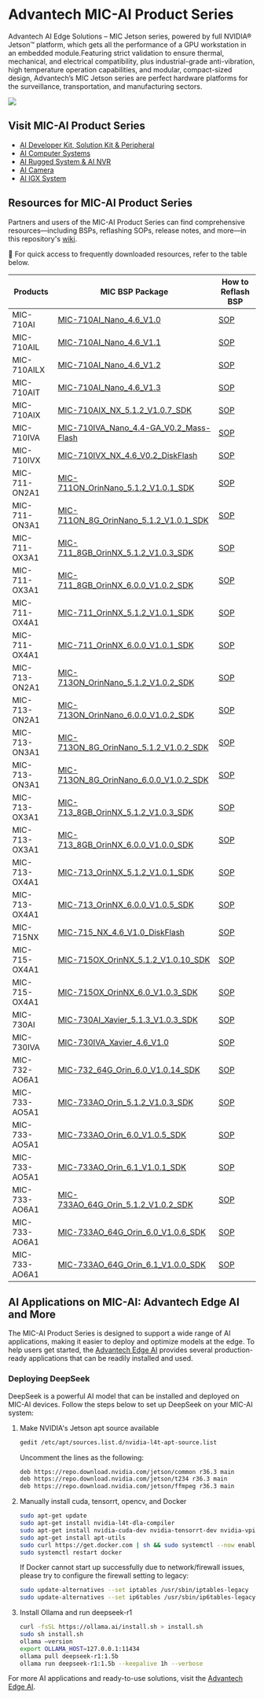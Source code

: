# Advantech MIC-AI Product Series

Advantech AI Edge Solutions – MIC Jetson series, powered by full NVIDIA® Jetson™ platform, which gets all the performance of a GPU workstation in an embedded module.Featuring strict validation to ensure thermal, mechanical, and electrical compatibility, plus industrial-grade anti-vibration, high temperature operation capabilities, and modular, compact-sized design, Advantech’s MIC Jetson series are perfect hardware platforms for the surveillance, transportation, and manufacturing sectors.

![](https://advcloudfiles.advantech.com/cms/b57dfa32-3b50-46fc-8930-6475dd67fd3e/Content/og.jpg)

## Visit MIC-AI Product Series

- [AI Developer Kit, Solution Kit & Peripheral](https://www.advantech.com/en/products/ai-developer-kit-solution-kit--peripheral/sub_d843578f-4f6f-41b1-aa5a-fdfdbdcd7d2b)
- [AI Computer Systems](https://www.advantech.com/en/products/ai-computer-systems/sub_965e4edb-fb98-429e-89ed-9a0a8435a7be)
- [AI Rugged System & AI NVR](https://www.advantech.com/en/products/ai-rugged-system-ai-nvr-/sub_7514cce2-46ae-4b55-ac6d-b9698a6fb448)
- [AI Camera](https://www.advantech.com/en/products/ai-camera/sub_ce666c81-b9fc-4675-b7aa-0c16ce758636)
- [AI IGX System](https://www.advantech.com/en/products/ai-igx-system/sub_f5ae6d7f-14c2-4c4d-b027-448808aba483)

## Resources for MIC-AI Product Series

Partners and users of the MIC-AI Product Series can find comprehensive resources—including BSPs, reflashing SOPs, release notes, and more—in this repository's [wiki](https://github.com/advantech-edge-ai/MIC-AI/wiki).

📌 For quick access to frequently downloaded resources, refer to the table below.

| Products      | MIC BSP Package          | How to Reflash BSP |
|---------------|--------------------------|--------------------|
| MIC-710AI   | [MIC-710AI_Nano_4.6_V1.0](https://www.dropbox.com/scl/fo/dr6zcn9vfq8eokdh9uug0/AJhANbdXfoBxSA7g8ZL_rRQ/MIC-710AI/MIC-710AI_Nano_4.6_V1.0_DiskFlash?dl=0&rlkey=css95k1m3b0698nn4wrvwisva&subfolder_nav_tracking=1) | [SOP](https://www.dropbox.com/scl/fo/dr6zcn9vfq8eokdh9uug0/AO0cOUE36ilGHkN2oXdDnKE/MIC-710AI/MIC-710AI_Nano_4.6_V1.0_DiskFlash/MIC-710AI_Nano_4.6_V1.0_DiskFlash_SOP.pdf?rlkey=css95k1m3b0698nn4wrvwisva&dl=0) |
| MIC-710AIL  | [MIC-710AI_Nano_4.6_V1.1](https://www.dropbox.com/scl/fo/dr6zcn9vfq8eokdh9uug0/AMf524feBVXOuU4CMYzt7yc/MIC-710AIL/MIC-710AIL_Nano_4.6_V1.2_DiskFlash?dl=0&rlkey=css95k1m3b0698nn4wrvwisva&subfolder_nav_tracking=1) | [SOP](https://www.dropbox.com/scl/fo/dr6zcn9vfq8eokdh9uug0/AMg5WIeOmwGqvdQpacVi708/MIC-710AIL/MIC-710AIL_Nano_4.6_V1.2_DiskFlash/MIC-710AIL_Nano_4.6_V1.2_DiskFlash_SOP.pdf?rlkey=css95k1m3b0698nn4wrvwisva&dl=0) |
| MIC-710AILX   | [MIC-710AI_Nano_4.6_V1.2](https://www.dropbox.com/scl/fo/dr6zcn9vfq8eokdh9uug0/AE203f9WMCY4a63SrFb1rlM/MIC-710AILT/MIC-710AILT_TX2NX_4.6_V1.0_DiskFlash?dl=0&rlkey=css95k1m3b0698nn4wrvwisva&subfolder_nav_tracking=1) | [SOP](https://www.dropbox.com/scl/fo/dr6zcn9vfq8eokdh9uug0/ANsNNV5I2C-iRDXLrfNQ2jM/MIC-710AILT/MIC-710AILT_TX2NX_4.6_V1.0_DiskFlash/MIC-710AILT_TX2NX_4.6_V1.0_DiskFlash_SOP.pdf?rlkey=css95k1m3b0698nn4wrvwisva&dl=0) |
| MIC-710AIT    | [MIC-710AI_Nano_4.6_V1.3](https://www.dropbox.com/scl/fo/dr6zcn9vfq8eokdh9uug0/AOWQ8r59A36XBeeTdrlBA1I/MIC-710AIT/MIC-710AIT_TX2NX_4.6_V1.0_DiskFlash?dl=0&rlkey=css95k1m3b0698nn4wrvwisva&subfolder_nav_tracking=1) | [SOP](https://www.dropbox.com/scl/fo/dr6zcn9vfq8eokdh9uug0/AKJp3i59lF9EGRv2YC_pepM/MIC-710AIT/MIC-710AIT_TX2NX_4.6_V1.0_DiskFlash/MIC-710AIT_TX2NX_4.6_V1.0_DiskFlash_SOP.pdf?rlkey=css95k1m3b0698nn4wrvwisva&dl=0) |
| MIC-710AIX    | [MIC-710AIX_NX_5.1.2_V1.0.7_SDK](https://www.dropbox.com/scl/fo/dr6zcn9vfq8eokdh9uug0/APXwxTe382WUr5ReA5NJub4/MIC-710AIX/MIC-710AIX_NX_5.1.2_V1.0.7_SDK?dl=0&rlkey=css95k1m3b0698nn4wrvwisva&subfolder_nav_tracking=1) | [SOP](https://www.dropbox.com/scl/fo/dr6zcn9vfq8eokdh9uug0/AITPg21lirRpeI8l4X7LbHw/MIC-710AIX/MIC-710AIX_NX_5.1.2_V1.0.7_SDK/MIC-710AIX_NX_5.1.2_V1.0.7_SDK_SOP.pdf?rlkey=css95k1m3b0698nn4wrvwisva&dl=0) |
| MIC-710IVA    | [MIC-710IVA_Nano_4.4-GA_V0.2_Mass-Flash](https://www.dropbox.com/scl/fo/dr6zcn9vfq8eokdh9uug0/AMBgavQcw-TNYTheSRi4JG8/MIC-710IVA/MIC-710IVA_Nano_4.4-GA_V0.2_Mass-Flash?dl=0&rlkey=css95k1m3b0698nn4wrvwisva&subfolder_nav_tracking=1) | [SOP](https://www.dropbox.com/scl/fo/dr6zcn9vfq8eokdh9uug0/AEID_lFKWBcbKnfxn9YpsNU/MIC-710IVA/MIC-710IVA_Nano_4.4-GA_V0.2_Mass-Flash/MIC-710IVA_Nano_4.4-GA_V0.2_Mass-Flash_SOP.pdf?rlkey=css95k1m3b0698nn4wrvwisva&dl=0) |
| MIC-710IVX    | [MIC-710IVX_NX_4.6_V0.2_DiskFlash](https://www.dropbox.com/scl/fo/dr6zcn9vfq8eokdh9uug0/AAB5i5DhizDwfymN9P5ZqD8/MIC-710IVX/MIC-710IVX_NX_4.6_V0.2_DiskFlash?dl=0&rlkey=css95k1m3b0698nn4wrvwisva&subfolder_nav_tracking=1) | [SOP](https://www.dropbox.com/scl/fo/dr6zcn9vfq8eokdh9uug0/AHO3_k1lXYWCRmtVBL8y4T0/MIC-710IVX/MIC-710IVX_NX_4.6_V0.2_DiskFlash/MIC-710IVX_NX_4.6_V0.2_DiskFlash_SOP.pdf?rlkey=css95k1m3b0698nn4wrvwisva&dl=0) |
| MIC-711-ON2A1 | [MIC-711ON_OrinNano_5.1.2_V1.0.1_SDK](https://www.dropbox.com/scl/fo/dr6zcn9vfq8eokdh9uug0/AJoGY-gOnIveViZKkHG2jHs/MIC-711(D)-ON/MIC-711(D)-ON2A1/MIC-711ON_OrinNano_5.1.2_V1.0.1_SDK?dl=0&rlkey=css95k1m3b0698nn4wrvwisva&subfolder_nav_tracking=1) | [SOP](https://www.dropbox.com/scl/fo/dr6zcn9vfq8eokdh9uug0/AJUeDdkopHa7m0m8TNUR-7s/MIC-711%28D%29-ON/MIC-711%28D%29-ON2A1/MIC-711ON_OrinNano_5.1.2_V1.0.1_SDK/MIC-711-ON_Flash_SOP.pdf?rlkey=css95k1m3b0698nn4wrvwisva&dl=0) |
| MIC-711-ON3A1 | [MIC-711ON_8G_OrinNano_5.1.2_V1.0.1_SDK](https://www.dropbox.com/scl/fo/dr6zcn9vfq8eokdh9uug0/AO6EpxrZ2bv5raBayWc6tXk/MIC-711(D)-ON/MIC-711(D)-ON3A1/MIC-711ON_8G_OrinNano_5.1.2_V1.0.1_SDK?dl=0&rlkey=css95k1m3b0698nn4wrvwisva&subfolder_nav_tracking=1) | [SOP](https://www.dropbox.com/scl/fo/dr6zcn9vfq8eokdh9uug0/ACmCoERJLyQ82_4VpLQJGao/MIC-711%28D%29-ON/MIC-711%28D%29-ON3A1/MIC-711ON_8G_OrinNano_5.1.2_V1.0.1_SDK/MIC-711-ON_Flash_SOP.pdf?rlkey=css95k1m3b0698nn4wrvwisva&dl=0) |
| MIC-711-OX3A1 | [MIC-711_8GB_OrinNX_5.1.2_V1.0.3_SDK](https://www.dropbox.com/scl/fo/dr6zcn9vfq8eokdh9uug0/AAm5Tye-oWGArbCTyL8BhMI/MIC-711(D)-OX/MIC-711(D)-OX3A1/MIC-711_8GB_OrinNX_5.1.2_V1.0.3_SDK?dl=0&rlkey=css95k1m3b0698nn4wrvwisva&subfolder_nav_tracking=1) | [SOP](https://www.dropbox.com/scl/fo/dr6zcn9vfq8eokdh9uug0/AFkSZyIzuLpXJX6n4ojTFOY/MIC-711%28D%29-OX/MIC-711%28D%29-OX3A1/MIC-711_8GB_OrinNX_5.1.2_V1.0.3_SDK/MIC-711-OX_Flash_SOP.pdf?rlkey=css95k1m3b0698nn4wrvwisva&dl=0) |
| MIC-711-OX3A1 | [MIC-711_8GB_OrinNX_6.0.0_V1.0.2_SDK](https://www.dropbox.com/scl/fo/dr6zcn9vfq8eokdh9uug0/AJ8ceCeExz4BDe-rW1KggdI/MIC-711(D)-OX/MIC-711(D)-OX3A1/MIC-711_8GB_OrinNX_6.0.0_V1.0.2_SDK?dl=0&rlkey=css95k1m3b0698nn4wrvwisva&subfolder_nav_tracking=1) | [SOP](https://www.dropbox.com/scl/fo/dr6zcn9vfq8eokdh9uug0/ACdfmw9B4mrGHcKz6z0Oci4/MIC-711%28D%29-OX/MIC-711%28D%29-OX3A1/MIC-711_8GB_OrinNX_6.0.0_V1.0.2_SDK/MIC-711%28D%29_Flash_SOP.pdf?rlkey=css95k1m3b0698nn4wrvwisva&dl=0) |
| MIC-711-OX4A1 | [MIC-711_OrinNX_5.1.2_V1.0.1_SDK](https://www.dropbox.com/scl/fo/dr6zcn9vfq8eokdh9uug0/AE5_sJfEJKiA6FGt0LHXcFg/MIC-711(D)-OX/MIC-711(D)-OX4A1/MIC-711_OrinNX_5.1.2_V1.0.1_SDK?dl=0&rlkey=css95k1m3b0698nn4wrvwisva&subfolder_nav_tracking=1) | [SOP](https://www.dropbox.com/scl/fo/dr6zcn9vfq8eokdh9uug0/AMX5Y1jlJLhyPblNCBgRQ-c/MIC-711%28D%29-OX/MIC-711%28D%29-OX4A1/MIC-711_OrinNX_5.1.2_V1.0.1_SDK/MIC-711-OX_Flash_SOP.pdf?rlkey=css95k1m3b0698nn4wrvwisva&dl=0) |
| MIC-711-OX4A1 | [MIC-711_OrinNX_6.0.0_V1.0.1_SDK](https://www.dropbox.com/scl/fo/dr6zcn9vfq8eokdh9uug0/AJJqprc7Fn4jM6ZA2GcdChw/MIC-711(D)-OX/MIC-711(D)-OX4A1/MIC-711_OrinNX_6.0.0_V1.0.1_SDK?dl=0&rlkey=css95k1m3b0698nn4wrvwisva&subfolder_nav_tracking=1) | [SOP](https://www.dropbox.com/scl/fo/dr6zcn9vfq8eokdh9uug0/AEwuWxXTyzttRo7C2JRUFzE/MIC-711%28D%29-OX/MIC-711%28D%29-OX4A1/MIC-711_OrinNX_6.0.0_V1.0.1_SDK/MIC-711%28D%29_Flash_SOP.pdf?rlkey=css95k1m3b0698nn4wrvwisva&dl=0) |
| MIC-713-ON2A1 | [MIC-713ON_OrinNano_5.1.2_V1.0.2_SDK](https://www.dropbox.com/scl/fo/dr6zcn9vfq8eokdh9uug0/AINfmSdMnzV3R6d7g3ogBts/MIC-713(S)-ON/MIC-713(S)-ON2A1/MIC-713ON_OrinNano_5.1.2_V1.0.2_SDK?dl=0&rlkey=css95k1m3b0698nn4wrvwisva&subfolder_nav_tracking=1) | [SOP](https://www.dropbox.com/scl/fo/dr6zcn9vfq8eokdh9uug0/APtZK9TRJddlH9fJgJaMeEM/MIC-713%28S%29-ON/MIC-713%28S%29-ON2A1/MIC-713ON_OrinNano_5.1.2_V1.0.2_SDK/MIC-713%28S%29-ON_Flash_SOP.pdf?rlkey=css95k1m3b0698nn4wrvwisva&dl=0) |
| MIC-713-ON2A1 | [MIC-713ON_OrinNano_6.0.0_V1.0.2_SDK](https://www.dropbox.com/scl/fo/dr6zcn9vfq8eokdh9uug0/ADXoYqCHuJP0_tTleAoOwNM/MIC-713(S)-ON/MIC-713(S)-ON2A1/MIC-713ON_OrinNano_6.0.0_V1.0.2_SDK?dl=0&rlkey=css95k1m3b0698nn4wrvwisva&subfolder_nav_tracking=1) | [SOP](https://www.dropbox.com/scl/fo/dr6zcn9vfq8eokdh9uug0/ADkCA1ex6ruqdDoLJ_lTd94/MIC-713%28S%29-ON/MIC-713%28S%29-ON2A1/MIC-713ON_OrinNano_6.0.0_V1.0.2_SDK/MIC-713%28S%29_Flash_SOP.pdf?rlkey=css95k1m3b0698nn4wrvwisva&dl=0) |
| MIC-713-ON3A1 | [MIC-713ON_8G_OrinNano_5.1.2_V1.0.2_SDK](https://www.dropbox.com/scl/fo/dr6zcn9vfq8eokdh9uug0/ACTZwy3wA5xSwhkm-yE1Ub0/MIC-713(S)-ON/MIC-713(S)-ON3A1/MIC-713ON_8G_OrinNano_5.1.2_V1.0.2_SDK?dl=0&rlkey=css95k1m3b0698nn4wrvwisva&subfolder_nav_tracking=1) | [SOP](https://www.dropbox.com/scl/fo/dr6zcn9vfq8eokdh9uug0/AJAC1SNm8Vh_JX78pUiUSZw/MIC-713%28S%29-ON/MIC-713%28S%29-ON3A1/MIC-713ON_8G_OrinNano_5.1.2_V1.0.2_SDK/MIC-713%28S%29-ON_Flash_SOP.pdf?rlkey=css95k1m3b0698nn4wrvwisva&dl=0) |
| MIC-713-ON3A1 | [MIC-713ON_8G_OrinNano_6.0.0_V1.0.2_SDK](https://www.dropbox.com/scl/fo/dr6zcn9vfq8eokdh9uug0/ACDsj6GvtJiDhBG-3q4K3S0/MIC-713(S)-ON/MIC-713(S)-ON3A1/MIC-713ON_8G_OrinNano_6.0.0_V1.0.2_SDK?dl=0&rlkey=css95k1m3b0698nn4wrvwisva&subfolder_nav_tracking=1) | [SOP](https://www.dropbox.com/scl/fo/dr6zcn9vfq8eokdh9uug0/AEQiX2b2f5tRZDtvlEpSZDY/MIC-713%28S%29-ON/MIC-713%28S%29-ON3A1/MIC-713ON_8G_OrinNano_6.0.0_V1.0.2_SDK/MIC-713%28S%29_Flash_SOP.pdf?rlkey=css95k1m3b0698nn4wrvwisva&dl=0) |
| MIC-713-OX3A1 | [MIC-713_8GB_OrinNX_5.1.2_V1.0.3_SDK](https://www.dropbox.com/scl/fo/dr6zcn9vfq8eokdh9uug0/ACiZbpG62a1yS7_QPibgTJk/MIC-713(S)-OX/MIC-713(S)-OX3A1/MIC-713_8GB_OrinNX_5.1.2_V1.0.3_SDK?dl=0&rlkey=css95k1m3b0698nn4wrvwisva&subfolder_nav_tracking=1) | [SOP](https://www.dropbox.com/scl/fo/dr6zcn9vfq8eokdh9uug0/AGf2NiAjZ6x3Ngfsfx_Aq2c/MIC-713%28S%29-OX/MIC-713%28S%29-OX3A1/MIC-713_8GB_OrinNX_5.1.2_V1.0.3_SDK/MIC-713%28S%29-OX_Flash_SOP.pdf?rlkey=css95k1m3b0698nn4wrvwisva&dl=0) |
| MIC-713-OX3A1 | [MIC-713_8GB_OrinNX_6.0.0_V1.0.0_SDK](https://www.dropbox.com/scl/fo/dr6zcn9vfq8eokdh9uug0/AKFxgapFIr4sxr3eGCQBbVU/MIC-713(S)-OX/MIC-713(S)-OX3A1/MIC-713_8GB_OrinNX_6.0.0_V1.0.0_SDK?dl=0&rlkey=css95k1m3b0698nn4wrvwisva&subfolder_nav_tracking=1) | [SOP](https://www.dropbox.com/scl/fo/dr6zcn9vfq8eokdh9uug0/AA4ZWO4tQi7hLACtdG3357s/MIC-713%28S%29-OX/MIC-713%28S%29-OX3A1/MIC-713_8GB_OrinNX_6.0.0_V1.0.0_SDK/MIC-713%28S%29_Flash_SOP.pdf?rlkey=css95k1m3b0698nn4wrvwisva&dl=0) |
| MIC-713-OX4A1 | [MIC-713_OrinNX_5.1.2_V1.0.1_SDK](https://www.dropbox.com/scl/fo/dr6zcn9vfq8eokdh9uug0/AD985SvdLJMGI_giIVtkZGc/MIC-713(S)-OX/MIC-713(S)-OX4A1/MIC-713_OrinNX_5.1.2_V1.0.1_SDK?dl=0&rlkey=css95k1m3b0698nn4wrvwisva) | [SOP](https://www.dropbox.com/scl/fo/dr6zcn9vfq8eokdh9uug0/AH7YYxqGElUFmvsEuyFYoLY/MIC-713%28S%29-OX/MIC-713%28S%29-OX4A1/MIC-713_OrinNX_5.1.2_V1.0.1_SDK/MIC-713%28S%29-OX_Flash_SOP.pdf?rlkey=css95k1m3b0698nn4wrvwisva&dl=0) |
| MIC-713-OX4A1 | [MIC-713_OrinNX_6.0.0_V1.0.5_SDK](https://www.dropbox.com/scl/fo/dr6zcn9vfq8eokdh9uug0/AFzGXpCisSjg6LmvukvC8x0/MIC-713(S)-OX/MIC-713(S)-OX4A1/MIC-713_OrinNX_6.0.0_V1.0.5_SDK?dl=0&rlkey=css95k1m3b0698nn4wrvwisva&subfolder_nav_tracking=1) | [SOP](https://www.dropbox.com/scl/fo/dr6zcn9vfq8eokdh9uug0/AJPaQ7wDKVGZCFhBCsmAMVE/MIC-713%28S%29-OX/MIC-713%28S%29-OX4A1/MIC-713_OrinNX_6.0.0_V1.0.5_SDK/MIC-713%28S%29_Flash_SOP.pdf?rlkey=css95k1m3b0698nn4wrvwisva&dl=0) |
| MIC-715NX     | [MIC-715_NX_4.6_V1.0_DiskFlash](https://www.dropbox.com/scl/fo/dr6zcn9vfq8eokdh9uug0/AHXRIwOyreD0164UqTnVO2o/MIC-715-NX/MIC-715_NX_4.6_V1.0_DiskFlash?dl=0&rlkey=css95k1m3b0698nn4wrvwisva&subfolder_nav_tracking=1) | [SOP](https://www.dropbox.com/scl/fo/dr6zcn9vfq8eokdh9uug0/AIeO_NzQ-hGQg8ILmXKSC34/MIC-715-NX/MIC-715_NX_4.6_V1.0_DiskFlash/MIC-715_NX_4.6_V1.0_DiskFlash_SOP.pdf?rlkey=css95k1m3b0698nn4wrvwisva&dl=0) |
| MIC-715-OX4A1 | [MIC-715OX_OrinNX_5.1.2_V1.0.10_SDK](https://www.dropbox.com/scl/fo/dr6zcn9vfq8eokdh9uug0/AMyd4cf8Uog4YIjZ8j34LFk/MIC-715-OX/MIC-715-OX4A1/MIC-715OX_OrinNX_5.1.2_V1.0.10_SDK?dl=0&rlkey=css95k1m3b0698nn4wrvwisva&subfolder_nav_tracking=1) | [SOP](https://www.dropbox.com/scl/fo/dr6zcn9vfq8eokdh9uug0/AEKzK-yIr0RG3saXzTUGHXI/MIC-715-OX/MIC-715-OX4A1/MIC-715OX_OrinNX_5.1.2_V1.0.10_SDK/MIC-715OX_Flash_SOP.pdf?rlkey=css95k1m3b0698nn4wrvwisva&dl=0) |
| MIC-715-OX4A1 | [MIC-715OX_OrinNX_6.0_V1.0.3_SDK](https://www.dropbox.com/scl/fo/dr6zcn9vfq8eokdh9uug0/ABNoys5Kug9Zy601P5oU9j4/MIC-715-OX/MIC-715-OX4A1/MIC-715OX_OrinNX_6.0_V1.0.3_SDK?dl=0&rlkey=css95k1m3b0698nn4wrvwisva&subfolder_nav_tracking=1) | [SOP](https://www.dropbox.com/scl/fo/dr6zcn9vfq8eokdh9uug0/ANpXwLAIFagX7WwsxaZM9-4/MIC-715-OX/MIC-715-OX4A1/MIC-715OX_OrinNX_6.0_V1.0.3_SDK/MIC-715OX_Flash_SOP.pdf?rlkey=css95k1m3b0698nn4wrvwisva&dl=0) |
| MIC-730AI     | [MIC-730AI_Xavier_5.1.3_V1.0.3_SDK](https://www.dropbox.com/scl/fo/dr6zcn9vfq8eokdh9uug0/AKY1Fnv5HgXxVMm0GUUwJ0Y/MIC-730AI/MIC-730AI_Xavier_5.1.3_V1.0.3_SDK?dl=0&rlkey=css95k1m3b0698nn4wrvwisva&subfolder_nav_tracking=1) | [SOP](https://www.dropbox.com/scl/fo/dr6zcn9vfq8eokdh9uug0/AEOo1TZKkq83s3BDy6pOLxY/MIC-730AI/MIC-730AI_Xavier_5.1.3_V1.0.3_SDK/MIC-730AI_Xavier_5.1.3_V1.0.3_SDK_Flash_SOP.pdf?rlkey=css95k1m3b0698nn4wrvwisva&dl=0) |
| MIC-730IVA    | [MIC-730IVA_Xavier_4.6_V1.0](https://www.dropbox.com/scl/fo/dr6zcn9vfq8eokdh9uug0/AOmX5kwahXCcvS0zRjpqVoQ/MIC-730IVA/MIC-730IVA_Xavier_4.6_V1.0_DiskFlash?dl=0&rlkey=css95k1m3b0698nn4wrvwisva) | [SOP](https://www.dropbox.com/scl/fo/dr6zcn9vfq8eokdh9uug0/AGZjICoshi36iIjk1CEi6W4/MIC-730IVA/MIC-730IVA_Xavier_4.6_V1.0_DiskFlash/MIC-730IVA_Xavier_4.6_V1.0_DiskFlash_SOP.pdf?rlkey=css95k1m3b0698nn4wrvwisva&dl=0) |
| MIC-732-AO6A1 | [MIC-732_64G_Orin_6.0_V1.0.14_SDK](https://www.dropbox.com/scl/fo/dr6zcn9vfq8eokdh9uug0/APy5QluK8gQgFOBbfrfbgWk/MIC-732(D)-AO/MIC-732(D)-AO6A1/MIC-732_64G_Orin_6.0_V1.0.14_SDK?dl=0&rlkey=css95k1m3b0698nn4wrvwisva&subfolder_nav_tracking=1) | [SOP](https://www.dropbox.com/scl/fo/dr6zcn9vfq8eokdh9uug0/AE9-EXCOnx5jqNvL1iIZRsU/MIC-732%28D%29-AO/MIC-732%28D%29-AO6A1/MIC-732_64G_Orin_6.0_V1.0.14_SDK/MIC-732%28D%29-AO_Flash_SOP.pdf?rlkey=css95k1m3b0698nn4wrvwisva&dl=0) |
| MIC-733-AO5A1 | [MIC-733AO_Orin_5.1.2_V1.0.3_SDK](https://www.dropbox.com/scl/fo/dr6zcn9vfq8eokdh9uug0/ALw8XpeJdWg4riIqTwR0QTo/MIC-733-AO/MIC-733-AO5A1/MIC-733AO_Orin_5.1.2_V1.0.3_SDK?dl=0&rlkey=css95k1m3b0698nn4wrvwisva&subfolder_nav_tracking=1) | [SOP](https://www.dropbox.com/scl/fo/dr6zcn9vfq8eokdh9uug0/AIGOuhfUTyb8uheJ_tznLOY/MIC-733-AO/MIC-733-AO5A1/MIC-733AO_Orin_5.1.2_V1.0.3_SDK/MIC-733-AO_Flash_SOP.pdf?rlkey=css95k1m3b0698nn4wrvwisva&dl=0) |
| MIC-733-AO5A1 | [MIC-733AO_Orin_6.0_V1.0.5_SDK](https://www.dropbox.com/scl/fo/dr6zcn9vfq8eokdh9uug0/AEkb5ZXJfGv4_cJX0d_lUEo/MIC-733-AO/MIC-733-AO5A1/MIC-733AO_Orin_6.0_V1.0.5_SDK?dl=0&rlkey=css95k1m3b0698nn4wrvwisva&subfolder_nav_tracking=1) | [SOP](https://www.dropbox.com/scl/fo/dr6zcn9vfq8eokdh9uug0/AAjA1fgBAon4m1hXmBK7sbQ/MIC-733-AO/MIC-733-AO5A1/MIC-733AO_Orin_6.0_V1.0.5_SDK/MIC-733-AO_Flash_SOP.pdf?rlkey=css95k1m3b0698nn4wrvwisva&dl=0) |
| MIC-733-AO5A1 | [MIC-733AO_Orin_6.1_V1.0.1_SDK](https://www.dropbox.com/scl/fo/dr6zcn9vfq8eokdh9uug0/AHYeNHHF142AOSl3uziSBPM/MIC-733-AO/MIC-733-AO5A1/MIC-733AO_Orin_6.1_V1.0.1_SDK?dl=0&rlkey=css95k1m3b0698nn4wrvwisva&subfolder_nav_tracking=1) | [SOP](https://www.dropbox.com/scl/fo/dr6zcn9vfq8eokdh9uug0/AHcL5I-jyBKM6NRy1ZpP5GA/MIC-733-AO/MIC-733-AO5A1/MIC-733AO_Orin_6.1_V1.0.1_SDK/MIC-733-AO_Flash_SOP.pdf?rlkey=css95k1m3b0698nn4wrvwisva&dl=0) |
| MIC-733-AO6A1 | [MIC-733AO_64G_Orin_5.1.2_V1.0.2_SDK](https://www.dropbox.com/scl/fo/dr6zcn9vfq8eokdh9uug0/AMndxlPeIpJ_1qpi7slT2OE/MIC-733-AO/MIC-733-AO6A1/MIC-733AO_64G_Orin_5.1.2_V1.0.2_SDK?dl=0&rlkey=css95k1m3b0698nn4wrvwisva&subfolder_nav_tracking=1) | [SOP](https://www.dropbox.com/scl/fo/dr6zcn9vfq8eokdh9uug0/AFpx5bkovXDlPtrOnexqiCk/MIC-733-AO/MIC-733-AO6A1/MIC-733AO_64G_Orin_5.1.2_V1.0.2_SDK/MIC-733-AO_Flash_SOP.pdf?rlkey=css95k1m3b0698nn4wrvwisva&dl=0) |
| MIC-733-AO6A1 | [MIC-733AO_64G_Orin_6.0_V1.0.6_SDK](https://www.dropbox.com/scl/fo/dr6zcn9vfq8eokdh9uug0/APIHbn_bwGZCtFkXBg_HZQ4/MIC-733-AO/MIC-733-AO6A1/MIC-733AO_64G_Orin_6.0_V1.0.6_SDK?dl=0&rlkey=css95k1m3b0698nn4wrvwisva&subfolder_nav_tracking=1) | [SOP](https://www.dropbox.com/scl/fo/dr6zcn9vfq8eokdh9uug0/AKKnTOPIx98DFlA4o0HnWCg/MIC-733-AO/MIC-733-AO6A1/MIC-733AO_64G_Orin_6.0_V1.0.6_SDK/MIC-733-AO_Flash_SOP.pdf?rlkey=css95k1m3b0698nn4wrvwisva&dl=0) |
| MIC-733-AO6A1 | [MIC-733AO_64G_Orin_6.1_V1.0.0_SDK](https://www.dropbox.com/scl/fo/dr6zcn9vfq8eokdh9uug0/AFbMN0hYIZ1IbvjvtN1sFqY/MIC-733-AO/MIC-733-AO6A1/MIC-733AO_64G_Orin_6.1_V1.0.0_SDK?dl=0&rlkey=css95k1m3b0698nn4wrvwisva&subfolder_nav_tracking=1) | [SOP](https://www.dropbox.com/scl/fo/dr6zcn9vfq8eokdh9uug0/AHOaNVRxFrdsiKCJjkrvEdc/MIC-733-AO/MIC-733-AO6A1/MIC-733AO_64G_Orin_6.1_V1.0.0_SDK/MIC-733-AO_Flash_SOP.pdf?rlkey=css95k1m3b0698nn4wrvwisva&dl=0) |

## AI Applications on MIC-AI: Advantech Edge AI and More

The MIC-AI Product Series is designed to support a wide range of AI applications, making it easier to deploy and optimize models at the edge. To help users get started, the [Advantech Edge AI](https://github.com/advantech-EdgeAI/) provides several production-ready applications that can be readily installed and used.

### Deploying DeepSeek

DeepSeek is a powerful AI model that can be installed and deployed on MIC-AI devices. Follow the steps below to set up DeepSeek on your MIC-AI system:

1. Make NVIDIA's Jetson apt source available
   ```sh
   gedit /etc/apt/sources.list.d/nvidia-l4t-apt-source.list
   ```
   Uncomment the lines as the following:
   ```sh
   deb https://repo.download.nvidia.com/jetson/common r36.3 main
   deb https://repo.download.nvidia.com/jetson/t234 r36.3 main
   deb https://repo.download.nvidia.com/jetson/ffmpeg r36.3 main
   ```
2. Manually install cuda, tensorrt, opencv, and Docker
   ```sh
   sudo apt-get update
   sudo apt-get install nvidia-l4t-dla-compiler
   sudo apt-get install nvidia-cuda-dev nvidia-tensorrt-dev nvidia-vpi-dev nvidia-opencv-dev nvidia-cudnn-dev tensorrt
   sudo apt-get install apt-utils
   sudo curl https://get.docker.com | sh && sudo systemctl --now enable docker
   sudo systemctl restart docker
   ```
   If Docker cannot start up successfully due to network/firewall issues, please try to configure the firewall setting to legacy:
   ```sh
   sudo update-alternatives --set iptables /usr/sbin/iptables-legacy
   sudo update-alternatives --set ip6tables /usr/sbin/ip6tables-legacy
   ```
3. Install Ollama and run deepseek-r1
   ```sh
   curl -fsSL https://ollama.ai/install.sh > install.sh
   sudo sh install.sh
   ollama –version
   export OLLAMA_HOST=127.0.0.1:11434
   ollama pull deepseek-r1:1.5b
   ollama run deepseek-r1:1.5b --keepalive 1h --verbose
   ```
For more AI applications and ready-to-use solutions, visit the [Advantech Edge AI](https://github.com/advantech-EdgeAI/).
